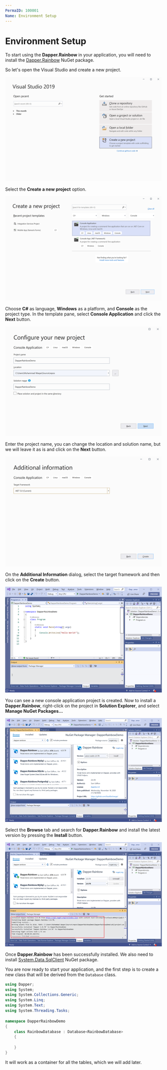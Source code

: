 ```yaml
---
PermaID: 100001
Name: Environment Setup
---
```


# Environment Setup

To start using the **Dapper.Rainbow** in your application, you will need to install the [Dapper.Rainbow](https://www.nuget.org/packages/Dapper.Rainbow) NuGet package.

So let's open the Visual Studio and create a new project.

<img src="images/setup-1.png" alt="Create a new project">

Select the **Create a new project** option.

<img src="images/setup-2.png" alt="Select Console Application template">

Choose **C#** as language, **Windows** as a platform, and **Console** as the project type. In the template pane, select **Console Application** and click the **Next** button.

<img src="images/setup-3.png" alt="Configure your new project">

Enter the project name, you can change the location and solution name, but we will leave it as is and click on the **Next** button.  

<img src="images/setup-4.png" alt="Additional Information">

On the **Additional Information** dialog, select the target framework and then click on the **Create** button.  

<img src="images/setup-5.png" alt="Console Application created">

You can see a new console application project is created. Now to install a **Dapper.Rainbow**, right-click on the project in **Solution Explorer**, and select **Manage NuGet Packages...**

<img src="images/setup-6.png" alt="Install Dapper">

Select the **Browse** tab and search for **Dapper.Rainbow** and install the latest version by pressing the **Install** button. 

<img src="images/setup-7.png" alt="Dapper installed successfully">

Once **Dapper.Rainbow** has been successfully installed. We also need to install [System.Data.SqlClient](https://www.nuget.org/packages/System.Data.SqlClient) NuGet package.

You are now ready to start your application, and the first step is to create a new class that will be derived from the `Database` class. 

```csharp
using Dapper;
using System;
using System.Collections.Generic;
using System.Linq;
using System.Text;
using System.Threading.Tasks;

namespace DapperRainbowDemo
{
    class RainbowDatabase : Database<RainbowDatabase>
    {

    }
}
```

It will work as a container for all the tables, which we will add later.
